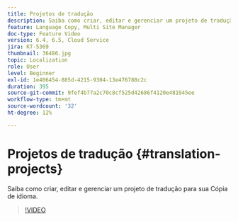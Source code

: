 ```yaml
---
title: Projetos de tradução
description: Saiba como criar, editar e gerenciar um projeto de tradução para sua Cópia de idioma.
feature: Language Copy, Multi Site Manager
doc-type: Feature Video
version: 6.4, 6.5, Cloud Service
jira: KT-5369
thumbnail: 36486.jpg
topic: Localization
role: User
level: Beginner
exl-id: 1e406454-885d-4215-9304-13e476788c2c
duration: 395
source-git-commit: 9fef4b77a2c70c8cf525d42686f4120e481945ee
workflow-type: tm+mt
source-wordcount: '32'
ht-degree: 12%

---
```


# Projetos de tradução {#translation-projects}

Saiba como criar, editar e gerenciar um projeto de tradução para sua Cópia de idioma.

>[!VIDEO](https://video.tv.adobe.com/v/36486?quality=12&learn=on)

